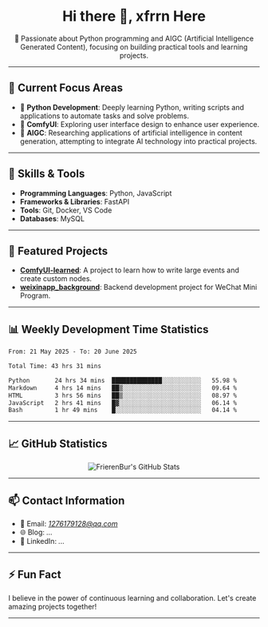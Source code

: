 <h1 align="center">Hi there 👋, xfrrn Here</h1>

<p align="center">
  🎯 Passionate about Python programming and AIGC (Artificial Intelligence Generated Content), focusing on building practical tools and learning projects.
</p>

---

## 🧠 Current Focus Areas

- 🐍 **Python Development**: Deeply learning Python, writing scripts and applications to automate tasks and solve problems.
- 🧩 **ComfyUI**: Exploring user interface design to enhance user experience.
- 🤖 **AIGC**: Researching applications of artificial intelligence in content generation, attempting to integrate AI technology into practical projects.

---

## 🔧 Skills & Tools

- **Programming Languages**: Python, JavaScript
- **Frameworks & Libraries**: FastAPI
- **Tools**: Git, Docker, VS Code
- **Databases**: MySQL

---

## 📂 Featured Projects

- [**ComfyUI-learned**](https://github.com/FrierenBur/ComfyUI-learned): A project to learn how to write large events and create custom nodes.
- [**weixinapp_background**](https://github.com/FrierenBur/weixinapp_background): Backend development project for WeChat Mini Program.

---

## 📊 Weekly Development Time Statistics
<!--START_SECTION:waka-->

```txt
From: 21 May 2025 - To: 20 June 2025

Total Time: 43 hrs 31 mins

Python       24 hrs 34 mins  ██████████████░░░░░░░░░░░   55.98 %
Markdown     4 hrs 14 mins   ██▒░░░░░░░░░░░░░░░░░░░░░░   09.64 %
HTML         3 hrs 56 mins   ██▒░░░░░░░░░░░░░░░░░░░░░░   08.97 %
JavaScript   2 hrs 41 mins   █▓░░░░░░░░░░░░░░░░░░░░░░░   06.14 %
Bash         1 hr 49 mins    █░░░░░░░░░░░░░░░░░░░░░░░░   04.14 %
```

<!--END_SECTION:waka-->



---

## 📈 GitHub Statistics

<p align="center">
  <img src="https://github-readme-stats.vercel.app/api?username=FrierenBur&show_icons=true&theme=radical" alt="FrierenBur's GitHub Stats" />
</p>

---

## 📫 Contact Information

- 📧 Email: *1276179128@qq.com*
- 🌐 Blog: *...*
- 💼 LinkedIn: *...*

---

## ⚡ Fun Fact

I believe in the power of continuous learning and collaboration. Let's create amazing projects together!

---

